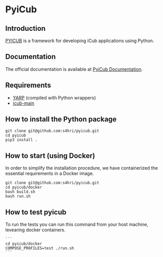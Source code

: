 PyiCub
====

Introduction
-------------
[PYICUB](https://github.com/s4hri/pyicub) is a framework for developing iCub applications using Python.


Documentation
--------------
The official documentation is available at [PyiCub Documentation](https://pyicub-doc.readthedocs.io/en/latest/index.html).


Requirements
-------------
- [YARP](https://github.com/robotology/yarp) (compiled with Python wrappers)
- [icub-main](https://github.com/robotology/icub-main)


How to install the Python package
-------------
```
git clone git@github.com:s4hri/pyicub.git
cd pyicub
pip3 install .
```

How to start (using Docker)
-------------
In order to simplify the installation procedure, we have containerized the essential requirements in a Docker image.

```
git clone git@github.com:s4hri/pyicub.git
cd pyicub/docker
bash build.sh
bash run.sh
```

How to test pyicub
-------------

To run the tests you can run this command from your host machine, levearing docker containers.

    ```
    cd pyicub/docker
    COMPOSE_PROFILES=test ./run.sh
    ```
